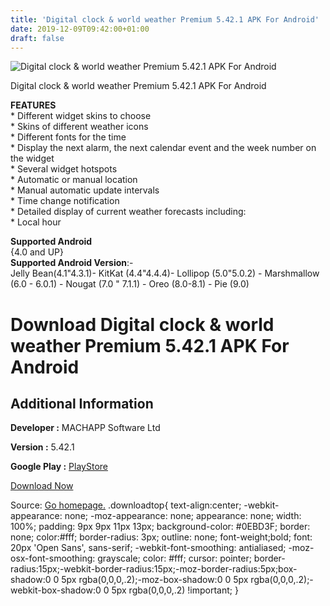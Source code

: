 ```yaml
---
title: 'Digital clock & world weather Premium 5.42.1 APK For Android'
date: 2019-12-09T09:42:00+01:00
draft: false
---
```


![Digital clock & world weather Premium 5.42.1 APK For Android](https://i1.wp.com/apkhome.net/wp-content/uploads/2019/11/Digital-clock-world-weather-Premium-5.42.1.png "Digital clock & world weather Premium 5.42.1 APK For Android")

  

Digital clock & world weather Premium 5.42.1 APK For Android

**FEATURES**  
\* Different widget skins to choose  
\* Skins of different weather icons  
\* Different fonts for the time  
\* Display the next alarm, the next calendar event and the week number on the widget  
\* Several widget hotspots  
\* Automatic or manual location  
\* Manual automatic update intervals  
\* Time change notification  
\* Detailed display of current weather forecasts including:  
\* Local hour

**Supported Android**  
{4.0 and UP}  
**Supported Android Version**:-  
Jelly Bean(4.1"4.3.1)- KitKat (4.4"4.4.4)- Lollipop (5.0"5.0.2) - Marshmallow (6.0 - 6.0.1) - Nougat (7.0 " 7.1.1) - Oreo (8.0-8.1) - Pie (9.0)

Download Digital clock & world weather Premium 5.42.1 APK For Android
=====================================================================

Additional Information
----------------------

**Developer :** MACHAPP Software Ltd

**Version :** 5.42.1

**Google Play :** [PlayStore](https://play.google.com/store/apps/details?id=com.droid27.digitalclockweather)

  

[Download Now](https://store4app.co/post/digital-clock-amp-world-weather-premium-5-42-1-apk-for-android_1574938627)

  
Source: [Go homepage.](https://store4app.co/post/digital-clock-amp-world-weather-premium-5-42-1-apk-for-android_1574938627) .downloadtop{ text-align:center; -webkit-appearance: none; -moz-appearance: none; appearance: none; width: 100%; padding: 9px 9px 11px 13px; background-color: #0EBD3F; border: none; color:#fff; border-radius: 3px; outline: none; font-weight;bold; font: 20px 'Open Sans', sans-serif; -webkit-font-smoothing: antialiased; -moz-osx-font-smoothing: grayscale; color: #fff; cursor: pointer; border-radius:15px;-webkit-border-radius:15px;-moz-border-radius:5px;box-shadow:0 0 5px rgba(0,0,0,.2);-moz-box-shadow:0 0 5px rgba(0,0,0,.2);-webkit-box-shadow:0 0 5px rgba(0,0,0,.2) !important; }